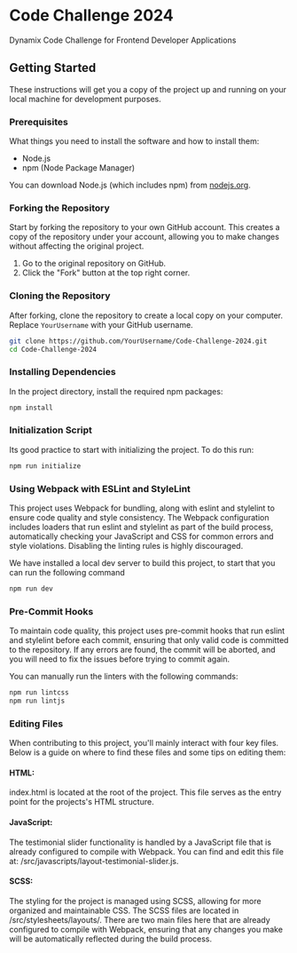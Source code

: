 # Code Challenge 2024
Dynamix Code Challenge for Frontend Developer Applications

## Getting Started

These instructions will get you a copy of the project up and running on your local machine for development purposes.

### Prerequisites

What things you need to install the software and how to install them:

- Node.js
- npm (Node Package Manager)

You can download Node.js (which includes npm) from [nodejs.org](https://nodejs.org/).

### Forking the Repository

Start by forking the repository to your own GitHub account. This creates a copy of the repository under your account, allowing you to make changes without affecting the original project.

1. Go to the original repository on GitHub.
2. Click the "Fork" button at the top right corner.

### Cloning the Repository

After forking, clone the repository to create a local copy on your computer. Replace `YourUsername` with your GitHub username.

```bash
git clone https://github.com/YourUsername/Code-Challenge-2024.git
cd Code-Challenge-2024
```

### Installing Dependencies

In the project directory, install the required npm packages:

```bash
npm install
```
### Initialization Script

Its good practice to start with initializing the project. To do this run:

```bash
npm run initialize
```

### Using Webpack with ESLint and StyleLint

This project uses Webpack for bundling, along with eslint and stylelint to ensure code quality and style consistency. The Webpack configuration includes loaders that run eslint and stylelint as part of the build process, automatically checking your JavaScript and CSS for common errors and style violations. Disabling the linting rules is highly discouraged.

We have installed a local dev server to build this project, to start that you can run the following command

```bash
npm run dev
```

### Pre-Commit Hooks
To maintain code quality, this project uses pre-commit hooks that run eslint and stylelint before each commit, ensuring that only valid code is committed to the repository. If any errors are found, the commit will be aborted, and you will need to fix the issues before trying to commit again.

You can manually run the linters with the following commands:

```bash
npm run lintcss
npm run lintjs
```

### Editing Files
When contributing to this project, you'll mainly interact with four key files. Below is a guide on where to find these files and some tips on editing them:

#### HTML:

index.html is located at the root of the project. This file serves as the entry point for the projects's HTML structure.

#### JavaScript:

The testimonial slider functionality is handled by a JavaScript file that is already configured to compile with Webpack. You can find and edit this file at: /src/javascripts/layout-testimonial-slider.js.

#### SCSS:

The styling for the project is managed using SCSS, allowing for more organized and maintainable CSS. The SCSS files are located in /src/stylesheets/layouts/. There are two main files here that are already configured to compile with Webpack, ensuring that any changes you make will be automatically reflected during the build process.
